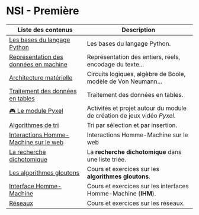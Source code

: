 # NSI - Première

| Liste des contenus                           | Description                         |
| -------------------------------------------- | ----------------------------------- |
| [Les bases du langage Python](bases_python/index.md) | Les bases du langage Python. |
| [Représentation des données en machine](representation_donnees/index.md) | Représentation des entiers, réels, encodage du texte... |
| [Architecture matérielle](archi/index.md) | Circuits logiques, algèbre de Boole, modèle de Von Neumann... |
| [Traitement des données en tables](traitement_donnees/index.md) | Traitement des données en tables. |
| [:video_game: Le module Pyxel](pyxel/index.md) | Activités et projet autour du module de création de jeux vidéo *Pyxel*. |
| [Algorithmes de tri](tris/index.md) | Tri par sélection et par insertion. |
| [Interactions Homme-Machine sur le web](interactions/index.md) | Interactions Homme-Machine sur le web |
| [La recherche dichotomique](dicho/index.md) | La **recherche dichotomique** dans une liste triée. |
| [Les algorithmes gloutons](gloutons/index.md) | Cours et exercices sur les **algorithmes gloutons**. |
| [Interface Homme-Machine](ihm/index.md) | Cours et exercices sur les interfaces Homme-Machine (**IHM**). |
| [Réseaux](reseau/index.md) | Cours et exercices sur les réseaux. |